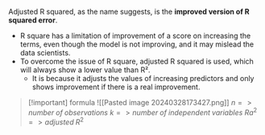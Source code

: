 Adjusted R squared, as the name suggests, is the **improved version of R squared error**. 
- R square has a limitation of improvement of a score on increasing the terms, even though the model is not improving, and it may mislead the data scientists.
- To overcome the issue of R square, adjusted R squared is used, which will always show a lower value than R².
	- It is because it adjusts the values of increasing predictors and only shows improvement if there is a real improvement.

>[!important] formula
> ![[Pasted image 20240328173427.png]]
> $n => number\;of\;observations$
> $k => number\;of\;independent\;variables$
> $Ra^2 => adjusted\;R^2$ 